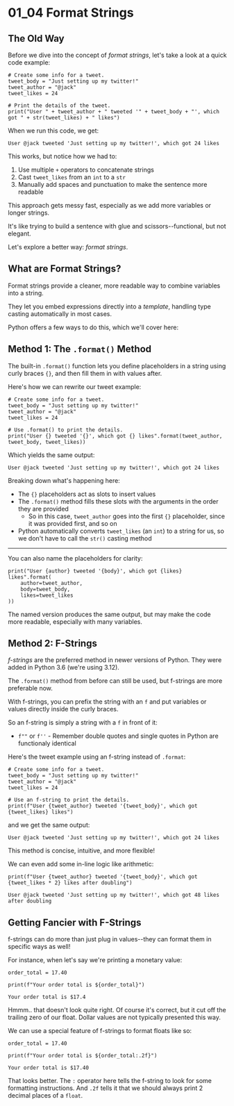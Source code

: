 # 01_04 Format Strings

## The Old Way

Before we dive into the concept of _format strings_, let's take a look at a quick code example:

```python3
# Create some info for a tweet.
tweet_body = "Just setting up my twitter!"
tweet_author = "@jack"
tweet_likes = 24

# Print the details of the tweet.
print("User " + tweet_author + " tweeted '" + tweet_body + "', which got " + str(tweet_likes) + " likes")
```

When we run this code, we get:

```
User @jack tweeted 'Just setting up my twitter!', which got 24 likes
```

This works, but notice how we had to:

1. Use multiple `+` operators to concatenate strings
2. Cast `tweet_likes` from an `int` to a `str`
3. Manually add spaces and punctuation to make the sentence more readable

This approach gets messy fast, especially as we add more variables or longer strings.

It's like trying to build a sentence with glue and scissors--functional, but not elegant.

Let's explore a better way: _format strings_.

## What are Format Strings?

Format strings provide a cleaner, more readable way to combine variables into a string.

They let you embed expressions directly into a _template_, handling type casting automatically in most cases.

Python offers a few ways to do this, which we'll cover here:

## Method 1: The `.format()` Method

The built-in `.format()` function lets you define placeholders in a string using curly braces `{}`, and then fill them in with values after.

Here's how we can rewrite our tweet example:

```python3
# Create some info for a tweet.
tweet_body = "Just setting up my twitter!"
tweet_author = "@jack"
tweet_likes = 24

# Use .format() to print the details.
print("User {} tweeted '{}', which got {} likes".format(tweet_author, tweet_body, tweet_likes))
```

Which yields the same output:

```
User @jack tweeted 'Just setting up my twitter!', which got 24 likes
```

Breaking down what's happening here:

- The `{}` placeholders act as slots to insert values
- The `.format()` method fills these slots with the arguments in the order they are provided
    - So in this case, `tweet_author` goes into the first `{}` placeholder, since it was provided first, and so on
- Python automatically converts `tweet_likes` (an `int`) to a string for us, so we don't have to call the `str()` casting method

---

You can also name the placeholders for clarity:

```python3
print("User {author} tweeted '{body}', which got {likes} likes".format(
    author=tweet_author, 
    body=tweet_body, 
    likes=tweet_likes
))
```

The named version produces the same output, but may make the code more readable, especially with many variables.

## Method 2: F-Strings

_f-strings_ are the preferred method in newer versions of Python. They were added in Python 3.6 (we're using 3.12).

The `.format()` method from before can still be used, but f-strings are more preferable now.

With f-strings, you can prefix the string with an `f` and put variables or values directly inside the curly braces.

So an f-string is simply a string with a `f` in front of it:

- `f""` or `f''` - Remember double quotes and single quotes in Python are functionaly identical

Here's the tweet example using an f-string instead of `.format`:

```python3
# Create some info for a tweet.
tweet_body = "Just setting up my twitter!"
tweet_author = "@jack"
tweet_likes = 24

# Use an f-string to print the details.
print(f"User {tweet_author} tweeted '{tweet_body}', which got {tweet_likes} likes")
```

and we get the same output:

```
User @jack tweeted 'Just setting up my twitter!', which got 24 likes
```

This method is concise, intuitive, and more flexible!

We can even add some in-line logic like arithmetic:

```python3
print(f"User {tweet_author} tweeted '{tweet_body}', which got {tweet_likes * 2} likes after doubling")
```

```
User @jack tweeted 'Just setting up my twitter!', which got 48 likes after doubling
```

## Getting Fancier with F-Strings

f-strings can do more than just plug in values--they can format them in specific ways as well!

For instance, when let's say we're printing a monetary value:

```python3
order_total = 17.40

print(f"Your order total is ${order_total}")
```

```
Your order total is $17.4
```

Hmmm.. that doesn't look quite right. Of course it's correct, but it cut off the trailing zero of our float. Dollar values are not typically presented this way.

We can use a special feature of f-strings to format floats like so:

```python3
order_total = 17.40

print(f"Your order total is ${order_total:.2f}")
```

```
Your order total is $17.40
```

That looks better. The `:` operator here tells the f-string to look for some formatting instructions. And `.2f` tells it that we should always print 2 decimal places of a `float`.
